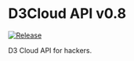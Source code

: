 # D3Cloud API v0.8
[![Release](https://github.com/tomaso909/D3CloudAPI/actions/workflows/release.yml/badge.svg?branch=master)](https://github.com/tomaso909/D3CloudAPI/actions/workflows/release.yml)

D3 Cloud API for hackers.